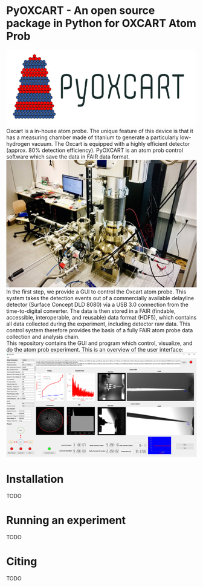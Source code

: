 #  PyOXCART - An open source package in Python for OXCART Atom Prob 
![plot](./png/logo.png)
Oxcart is a in-house atom probe. 
The unique feature of this device is that it has a measuring chamber made of titanium to generate a particularly low-hydrogen vacuum.
The Oxcart is equipped with a highly efficient detector (approx. 80% detection efficiency). PyOXCART is an atom prob control software which save the data in FAIR data format.
![plot](./png/oxcart.png)
In the first step, we provide a GUI to control the Oxcart atom probe. This system takes the detection events out of a commercially available delayline detector (Surface Concept DLD 8080) via a USB 3.0 connection from the time-to-digital converter. The data is then stored in a FAIR (findable, accessible, interoperable, and reusable) data format (HDF5), which contains all data collected during the experiment, including detector raw data. 
This control system therefore provides the basis of a fully FAIR atom probe data collection and analysis chain.  
This repository contains the GUI and program which control, visualize, and do the atom prob experiment.
This is an overview of the user interface:
![plot](./png/screenshot.png)

#  Installation
TODO
# Running an experiment
TODO
# Citing 
TODO

